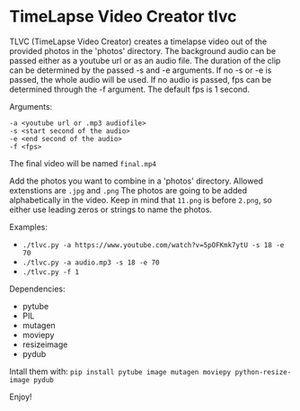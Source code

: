 # TimeLapse Video Creator tlvc

TLVC (TimeLapse Video Creator) creates a timelapse video
out of the provided photos in the 'photos' directory.
The background audio can be passed either as a youtube url or
as an audio file. The duration of the clip can be determined
by the passed -s and -e arguments.
If no -s or -e is passed, the whole audio will be used.
If no audio is passed, fps can be determined through the -f
argument. The default fps is 1 second.

Arguments:
```
-a <youtube url or .mp3 audiofile>
-s <start second of the audio>
-e <end second of the audio>
-f <fps>
```

The final video will be named `final.mp4`

Add the photos you want to combine in a 'photos' directory. Allowed extenstions are `.jpg` and `.png`
The photos are going to be added alphabetically in the video.
Keep in mind that `11.png` is before `2.png`, so either use leading zeros or strings to name the photos.

Examples:
* `./tlvc.py -a https://www.youtube.com/watch?v=5pOFKmk7ytU -s 18 -e 70`
* `./tlvc.py -a audio.mp3 -s 18 -e 70`
* `./tlvc.py -f 1`

Dependencies:
* pytube
* PIL
* mutagen
* moviepy
* resizeimage
* pydub

Intall them with:
`pip install pytube image mutagen moviepy python-resize-image pydub`

Enjoy!
